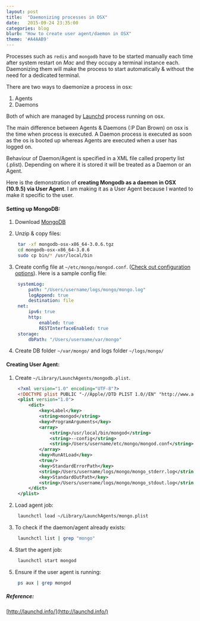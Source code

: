 ```yaml
---
layout: post
title:  "Daemonizing processes in OSX"
date:   2015-09-24 23:35:00
categories: blog
blurb: "How to create user agent/daemon in OSX"
theme: '#A4AAB9'
---
```


Processes such as `redis` and `mongodb` have to be started manually each time after system restart on *Mac* and they occupy a terminal instance each. Daemonizing them will make the process to start automatically & without the need for a dedicated terminal.

There are two ways to daemonize a process in osx:

1. Agents
2. Daemons

Both of which are managed by [Launchd](https://en.wikipedia.org/wiki/Launchd) process running on osx.

The main difference between Agents & Daemons (:P Dan Brown) on osx is the time when process is executed.
A Daemon process is executed as soon as the os is booted up whereas Agents are executed when a user has logged on.

Behaviour of Daemon/Agent is specified in a XML file called property list (.plist). Depending on where it is stored it will be treated as a Daemon or an Agent.

Here is the demonstration of **creating Mongodb as a daemon in OSX (10.9.5) via User Agent**. I am making it as a User Agent because I wanted to make it specific to the user.

#### Setting up MongoDB:
1. Download [MongoDB](https://www.mongodb.org/)

2. Unzip & copy files:

   ``` bash
    tar -xf mongodb-osx-x86_64-3.0.6.tgz
    cd mongodb-osx-x86_64-3.0.6
    sudo cp bin/* /usr/local/bin
   ```

3. Create config file at `~/etc/mongo/mongod.conf`. ([Check out configuration options](http://docs.mongodb.org/manual/reference/configuration-options/)). Here is a sample config file:

   ```yaml
    systemLog:
        path: "/Users/username/logs/mongo/mongo.log"
        logAppend: true
        destination: file
    net:
        ipv6: true
        http:
            enabled: true
            RESTInterfaceEnabled: true
    storage:
        dbPath: "/Users/username/var/mongo"
   ```

4. Create DB folder `~/var/mongo/` and logs folder `~/logs/mongo/`

#### Creating User Agent:

1. Create `~/Library/LaunchAgents/mongodb.plist`.

   ```xml
    <?xml version="1.0" encoding="UTF-8"?>
    <!DOCTYPE plist PUBLIC "-//Apple//DTD PLIST 1.0//EN" "http://www.apple.com/DTDs/PropertyList-1.0.dtd">
    <plist version="1.0">
        <dict>
            <key>Label</key>
            <string>mongod</string>
            <key>ProgramArguments</key>
            <array>
                <string>/usr/local/bin/mongod</string>
                <string>--config</string>
                <string>/Users/username/etc/mongo/mongod.conf</string>
            </array>
            <key>RunAtLoad</key>
            <true/>
            <key>StandardErrorPath</key>
            <string>/Users/username/logs/mongo/mongo_stderr.log</string>
            <key>StandardOutPath</key>
            <string>/Users/username/logs/mongo/mongo_stdout.log</string>
        </dict>
    </plist>
   ```

2. Load agent job:

   ```bash
    launchctl load ~/Library/LaunchAgents/mongo.plist
   ```

3. To check if the daemon/agent already exists:

   ```bash
    launchctl list | grep "mongo"
   ```

4. Start the agent job:

   ```bash
    launchctl start mongod
   ```

5. Ensure if the user agent is running:

   ```bash
    ps aux | grep mongod
   ```

##### Reference:
[http://launchd.info/](http://launchd.info/)

